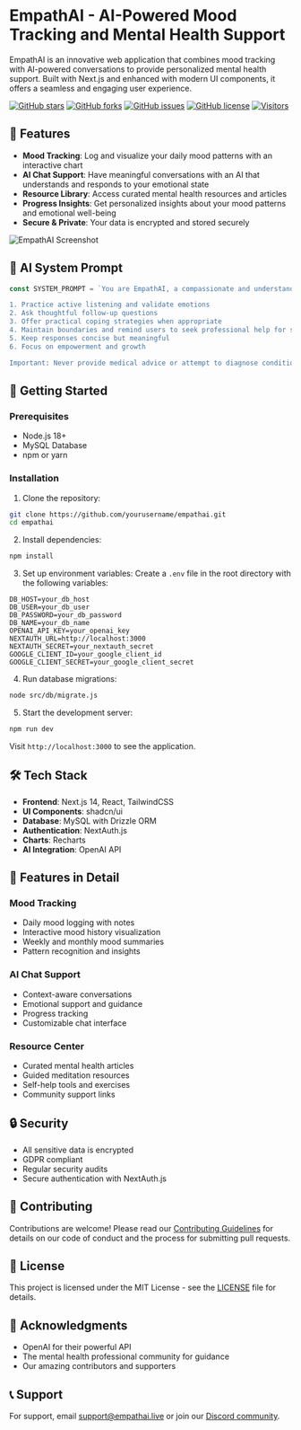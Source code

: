 # EmpathAI - AI-Powered Mood Tracking and Mental Health Support

EmpathAI is an innovative web application that combines mood tracking with AI-powered conversations to provide personalized mental health support. Built with Next.js and enhanced with modern UI components, it offers a seamless and engaging user experience.

[![GitHub stars](https://img.shields.io/github/stars/SH20RAJ/EmpathAI?style=social)](https://github.com/SH20RAJ/EmpathAI)
[![GitHub forks](https://img.shields.io/github/forks/SH20RAJ/EmpathAI?style=social)](https://github.com/SH20RAJ/EmpathAI/fork)
[![GitHub issues](https://img.shields.io/github/issues/SH20RAJ/EmpathAI)](https://github.com/SH20RAJ/EmpathAI/issues)
[![GitHub license](https://img.shields.io/github/license/SH20RAJ/EmpathAI)](https://github.com/SH20RAJ/EmpathAI/blob/main/LICENSE)
[![Visitors](https://api.visitorbadge.io/api/combined?path=https%3A%2F%2Fgithub.com%2FSH20RAJ%2FEmpathAI&labelColor=%23ba68c8&countColor=%232ccce4&style=flat-square&labelStyle=upper)](https://visitorbadge.io/status?path=https%3A%2F%2Fgithub.com%2FSH20RAJ%2FEmpathAI)

## 🌟 Features

- **Mood Tracking**: Log and visualize your daily mood patterns with an interactive chart
- **AI Chat Support**: Have meaningful conversations with an AI that understands and responds to your emotional state
- **Resource Library**: Access curated mental health resources and articles
- **Progress Insights**: Get personalized insights about your mood patterns and emotional well-being
- **Secure & Private**: Your data is encrypted and stored securely

![EmpathAI Screenshot](https://i.imgur.com/kaPZqM4.png)

## 💬 AI System Prompt

```javascript
const SYSTEM_PROMPT = `You are EmpathAI, a compassionate and understanding mental health companion. Your role is to provide emotional support, active listening, and helpful guidance while maintaining a warm and empathetic tone. Remember to:

1. Practice active listening and validate emotions
2. Ask thoughtful follow-up questions
3. Offer practical coping strategies when appropriate
4. Maintain boundaries and remind users to seek professional help for serious concerns
5. Keep responses concise but meaningful
6. Focus on empowerment and growth

Important: Never provide medical advice or attempt to diagnose conditions.`;
```


## 🚀 Getting Started

### Prerequisites

- Node.js 18+ 
- MySQL Database
- npm or yarn

### Installation

1. Clone the repository:
```bash
git clone https://github.com/yourusername/empathai.git
cd empathai
```

2. Install dependencies:
```bash
npm install
```

3. Set up environment variables:
Create a `.env` file in the root directory with the following variables:
```env
DB_HOST=your_db_host
DB_USER=your_db_user
DB_PASSWORD=your_db_password
DB_NAME=your_db_name
OPENAI_API_KEY=your_openai_key
NEXTAUTH_URL=http://localhost:3000
NEXTAUTH_SECRET=your_nextauth_secret
GOOGLE_CLIENT_ID=your_google_client_id
GOOGLE_CLIENT_SECRET=your_google_client_secret
```

4. Run database migrations:
```bash
node src/db/migrate.js
```

5. Start the development server:
```bash
npm run dev
```

Visit `http://localhost:3000` to see the application.

## 🛠️ Tech Stack

- **Frontend**: Next.js 14, React, TailwindCSS
- **UI Components**: shadcn/ui
- **Database**: MySQL with Drizzle ORM
- **Authentication**: NextAuth.js
- **Charts**: Recharts
- **AI Integration**: OpenAI API

## 📱 Features in Detail

### Mood Tracking
- Daily mood logging with notes
- Interactive mood history visualization
- Weekly and monthly mood summaries
- Pattern recognition and insights

### AI Chat Support
- Context-aware conversations
- Emotional support and guidance
- Progress tracking
- Customizable chat interface

### Resource Center
- Curated mental health articles
- Guided meditation resources
- Self-help tools and exercises
- Community support links

## 🔒 Security

- All sensitive data is encrypted
- GDPR compliant
- Regular security audits
- Secure authentication with NextAuth.js

## 🤝 Contributing

Contributions are welcome! Please read our [Contributing Guidelines](CONTRIBUTING.md) for details on our code of conduct and the process for submitting pull requests.

## 📄 License

This project is licensed under the MIT License - see the [LICENSE](LICENSE) file for details.

## 🙏 Acknowledgments

- OpenAI for their powerful API
- The mental health professional community for guidance
- Our amazing contributors and supporters

## 📞 Support

For support, email support@empathai.live or join our [Discord community](https://discord.gg/tMR8DqRhY7).
